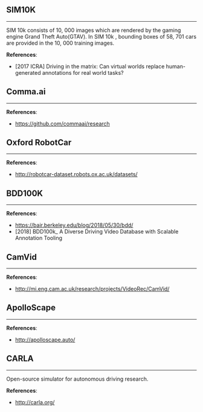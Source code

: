 ## SIM10K
---
SIM 10k consists of 10, 000 images which are rendered by the gaming engine Grand Theft Auto(GTAV). In SIM 10k , bounding boxes of 58, 701 cars are provided in the 10, 000 training images. 

**References**:
- [2017 ICRA] Driving in the matrix: Can virtual worlds replace human-generated annotations for real world tasks?


## Comma.ai
---
**References**:
- https://github.com/commaai/research


## Oxford RobotCar
---
**References**:
- http://robotcar-dataset.robots.ox.ac.uk/datasets/


## BDD100K
---
**References**:
- https://bair.berkeley.edu/blog/2018/05/30/bdd/
- [2018] BDD100k_ A Diverse Driving Video Database with Scalable Annotation Tooling


## CamVid
---
**References**:
- http://mi.eng.cam.ac.uk/research/projects/VideoRec/CamVid/


## ApolloScape
---
**References**:
- http://apolloscape.auto/


## CARLA
---
Open-source simulator for autonomous driving research.

**References**:
- http://carla.org/
